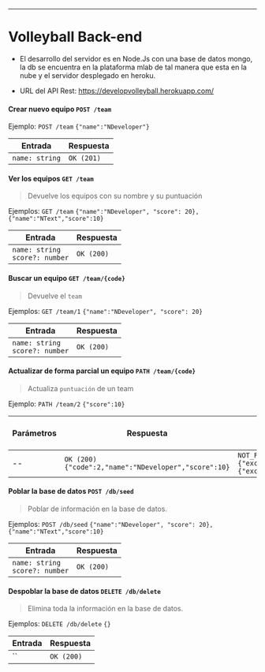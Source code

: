 
***
# Volleyball Back-end

* El desarrollo del servidor es en Node.Js con una base de datos mongo, la db se encuentra en la plataforma mlab de tal manera que esta en la nube y el servidor desplegado en heroku.

* URL del API Rest: https://developvolleyball.herokuapp.com/

#### Crear nuevo equipo `POST /team`
Ejemplo: `POST /team` `{"name":"NDeveloper"}`

Entrada| Respuesta
--|--
`name: string` | `OK (201)`

#### Ver los equipos `GET /team`
> Devuelve los equipos con su nombre y su puntuación

Ejemplos: `GET /team` `{"name":"NDeveloper", "score": 20}, {"name":"NText","score":10}`

Entrada| Respuesta
--|--
`name: string`<br>`score?: number` | `OK (200)`

#### Buscar un equipo `GET /team/{code}`
> Devuelve el `team`

Ejemplos: `GET /team/1` `{"name":"NDeveloper", "score": 20}`

Entrada| Respuesta
--|--
`name: string`<br>`score?: number` | `OK (200)`

#### Actualizar de forma parcial un equipo `PATH /team/{code}`
> Actualiza `puntuación` de un team

Ejemplo: `PATH /team/2` `{"score":10}`

Parámetros | Respuesta | Respuesta si<br>_code_ no existe<br>_code_ no entero
--|--|--
-- | `OK (200) {"code":2,"name":"NDeveloper","score":10}` | `NOT_FOUND(404)` `{"exception":"ThemeIdNotFoundException"}`<br> `{"exception":"NumberFormatException"}`

#### Poblar la base de datos `POST /db/seed`
> Poblar de información en la base de datos.

Ejemplos: `POST /db/seed` `{"name":"NDeveloper", "score": 20}, {"name":"NText","score":10}`

Entrada| Respuesta
--|--
`name: string`<br>`score?: number` | `OK (200)`

#### Despoblar la base de datos `DELETE /db/delete`
> Elimina toda la información en la base de datos.

Ejemplos: `DELETE /db/delete` `{}`

Entrada| Respuesta
--|--
`` | `OK (200)`
